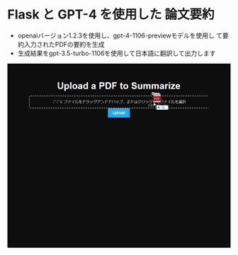 # Flask と GPT-4 を使用した 論文要約

- openaiバージョン1.2.3を使用し、gpt-4-1106-previewモデルを使用し
て要約入力されたPDFの要約を生成
- 生成結果をgpt-3.5-turbo-1106を使用して日本語に翻訳して出力します

![PaperSummarizerFlaskGPT4](./PaperSummarizerFlaskGPT4.gif)
